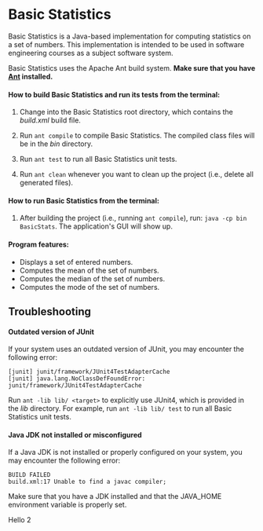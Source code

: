 # Basic Statistics

Basic Statistics is a Java-based implementation for computing statistics on a set of numbers.
This implementation is intended to be used in software engineering courses as
a subject software system.

Basic Statistics uses the Apache Ant build system. **Make sure that you have [Ant](https://ant.apache.org) installed.**

#### How to build Basic Statistics and run its tests from the terminal:

1. Change into the Basic Statistics root directory, which contains the *build.xml* build file.

2. Run `ant compile` to compile Basic Statistics. The compiled class files will be in the *bin* directory.

4. Run `ant test` to run all Basic Statistics unit tests.

5. Run `ant clean` whenever you want to clean up the project (i.e., delete all generated files).

#### How to run Basic Statistics from the terminal:

1. After building the project (i.e., running `ant compile`), run: `java -cp bin BasicStats`. The application's GUI will show up.

#### Program features:
* Displays a set of entered numbers.
* Computes the mean of the set of numbers.
* Computes the median of the set of numbers.
* Computes the mode of the set of numbers.

## Troubleshooting

#### Outdated version of JUnit
If your system uses an outdated version of JUnit, you may encounter the following error:
```
[junit] junit/framework/JUnit4TestAdapterCache
[junit] java.lang.NoClassDefFoundError: junit/framework/JUnit4TestAdapterCache
```
Run `ant -lib lib/ <target>` to explicitly use JUnit4, which is provided in the *lib* directory. For example, run `ant -lib lib/ test` to run all Basic Statistics unit tests.

#### Java JDK not installed or misconfigured
If a Java JDK is not installed or properly configured on your system, you may encounter the following error: 
```
BUILD FAILED
build.xml:17 Unable to find a javac compiler;
```
Make sure that you have a JDK installed and that the JAVA_HOME environment variable is properly set.


Hello 2
